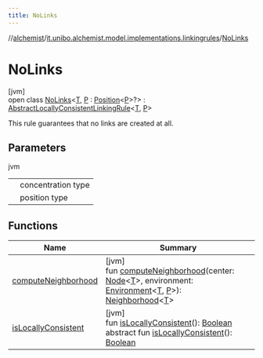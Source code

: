```yaml
---
title: NoLinks
---
```

//[alchemist](../../../index.html)/[it.unibo.alchemist.model.implementations.linkingrules](../index.html)/[NoLinks](index.html)



# NoLinks



[jvm]\
open class [NoLinks](index.html)<[T](index.html), [P](index.html) : [Position](../../it.unibo.alchemist.model.interfaces/-position/index.html)<[P](../../it.unibo.alchemist.model.implementations.layers/-step-layer/index.html)>?> : [AbstractLocallyConsistentLinkingRule](../-abstract-locally-consistent-linking-rule/index.html)<[T](../../it.unibo.alchemist.model.implementations.layers/-step-layer/index.html), [P](../../it.unibo.alchemist.model.implementations.layers/-step-layer/index.html)> 

This rule guarantees that no links are created at all.



## Parameters


jvm

| | |
|---|---|
| <T> | concentration type |
| <P> | position type |



## Functions


| Name | Summary |
|---|---|
| [computeNeighborhood](compute-neighborhood.html) | [jvm]<br>fun [computeNeighborhood](compute-neighborhood.html)(center: [Node](../../it.unibo.alchemist.model.interfaces/-node/index.html)<[T](../../it.unibo.alchemist.model.implementations.layers/-step-layer/index.html)>, environment: [Environment](../../it.unibo.alchemist.model.interfaces/-environment/index.html)<[T](../../it.unibo.alchemist.model.implementations.layers/-step-layer/index.html), [P](../../it.unibo.alchemist.model.implementations.layers/-step-layer/index.html)>): [Neighborhood](../../it.unibo.alchemist.model.interfaces/-neighborhood/index.html)<[T](../../it.unibo.alchemist.model.implementations.layers/-step-layer/index.html)> |
| [isLocallyConsistent](../-abstract-locally-consistent-linking-rule/is-locally-consistent.html) | [jvm]<br>fun [isLocallyConsistent](../-abstract-locally-consistent-linking-rule/is-locally-consistent.html)(): [Boolean](https://kotlinlang.org/api/latest/jvm/stdlib/kotlin/-boolean/index.html)<br>abstract fun [isLocallyConsistent](../../it.unibo.alchemist.model.interfaces/-linking-rule/is-locally-consistent.html)(): [Boolean](https://kotlinlang.org/api/latest/jvm/stdlib/kotlin/-boolean/index.html) |

